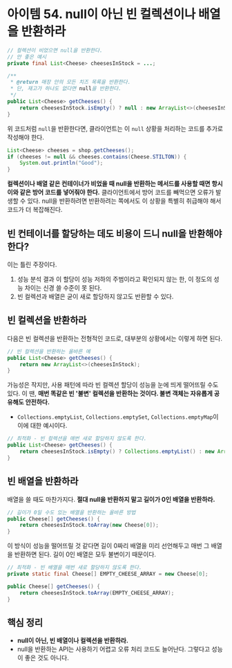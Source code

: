 # 아이템 54. null이 아닌 빈 컬렉션이나 배열을 반환하라
```java
// 컬렉션이 비었으면 null을 반환한다.
// 안 좋은 예시
private final List<Cheese> cheesesInStock = ...;

/**
 * @return 매장 안의 모든 치즈 목록을 반환한다.
 * 단, 재고가 하나도 없다면 null을 반환한다.
 */
public List<Cheese> getCheeses() {
    return cheesesInStock.isEmpty() ? null : new ArrayList<>(cheesesInStock);
}
```
위 코드처럼 `null`을 반환한다면, 클라이언트는 이 `null` 상황을 처리하는 코드를 추가로 작성해야 한다.

```java
List<Cheese> cheeses = shop.getCheeses();
if (cheeses != null && cheeses.contains(Cheese.STILTON)) {
    System.out.println("Good");
}
```

**컬렉션이나 배열 같은 컨테이너가 비었을 때 null을 반환하는 메서드를 사용할 때면 항시 이와 같은 방어 코드를 넣어줘야 한다.** 클라이언트에서 방어 코드를 빼먹으면 오류가 발생할 수 있다. null을 반환하려면 반환하려는 쪽에서도 이 상황을 특별히 취급해야 해서 코드가 더 복잡해진다.

## 빈 컨테이너를 할당하는 데도 비용이 드니 null을 반환해야 한다?
이는 틀린 주장이다.

1. 성능 분석 결과 이 할당이 성능 저하의 주범이라고 확인되지 않는 한, 이 정도의 성능 차이는 신경 쓸 수준이 못 된다.
2. 빈 컬렉션과 배열은 굳이 새로 할당하지 않고도 반환할 수 있다.

## 빈 컬렉션을 반환하라
다음은 빈 컬렉션을 반환하는 전형적인 코드로, 대부분의 상황에서는 이렇게 하면 된다.
```java
// 빈 컬렉션을 반환하는 올바른 예
public List<Cheese> getCheeses() {
    return new ArrayList<>(cheesesInStock);
}
```
가능성은 작지만, 사용 패턴에 따라 빈 컬렉션 할당이 성능을 눈에 띄게 떨어뜨릴 수도 있다. 이 땐, **매번 똑같은 빈 '불변' 컬렉션을 반환하는 것이다. 불변 객체는 자유롭게 공유해도 안전하다.**

- `Collections.emptyList`, `Collections.emptySet`, `Collections.emptyMap`이 이에 대한 예시이다.

```java
// 최적화 - 빈 컬렉션을 매번 새로 할당하지 않도록 한다.
public List<Cheese> getCheeses() {
    return cheesesInStock.isEmpty() ? Collections.emptyList() : new ArrayList<>(cheesesInStock);
}
```

## 빈 배열을 반환하라
배열을 쓸 때도 마찬가지다. **절대 null을 반환하지 말고 길이가 0인 배열을 반환하라.**

```java
// 길이가 0일 수도 있는 배열을 반환하는 올바른 방법
public Cheese[] getCheeses() {
    return cheesesInStock.toArray(new Cheese[0]);
}
```
이 방식이 성능을 떨어뜨릴 것 같다면 길이 0짜리 배열을 미리 선언해두고 매번 그 배열을 반환하면 된다. 길이 0인 배열은 모두 불변이기 때문이다.

```java
// 최적화 - 빈 배열을 매번 새로 할당하지 않도록 한다.
private static final Cheese[] EMPTY_CHEESE_ARRAY = new Cheese[0];

public Cheese[] getCheeses() {
    return cheesesInStock.toArray(EMPTY_CHEESE_ARRAY);
}
```

## 핵심 정리
- **null이 아닌, 빈 배열이나 컬렉션을 반환하라.**
- null을 반환하는 API는 사용하기 어렵고 오류 처리 코드도 늘어난다. 그렇다고 성능이 좋은 것도 아니다.